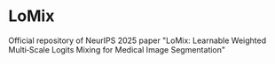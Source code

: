 # LoMix
Official repository of NeurIPS 2025 paper "LoMix: Learnable Weighted Multi‑Scale Logits Mixing for Medical Image Segmentation"
